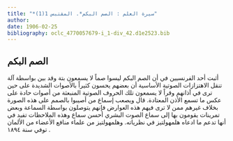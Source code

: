 ```yaml
---
title: "*سيرة العلم : الصم البكم*. المقتبس 1(1)"
author: 
date: 1906-02-25
bibliography: oclc_4770057679-i_1-div_42.d1e2523.bib
---
```




##  الصم البكم 


 أثبت  أحد  الفرنسيين في أن الصم البكم ليسوا صماً لا يسمعون بتة وقد بين بواسطة آلة تنقل الاهتزازات الصوتية الأساسية أن بعضهم يحسون كثيراً بالأصوات الشديدة على حين ترى في آذانهم وقراً لا يسمعون تلك الحروف الصوتية المنبعثة من أصوات حادة على عكس ما تسمع الأذن المعتادة. قال ويصعب إسماع من أصيبوا بالصمم على هذه الصورة بخلاف غيرهم ممن لا ترى فيهم هذه العوارض فإنهم يتوصلون بواسطة السماعة وبعض تمرينات يقومون بها إلى سماع الصوت البشري أحسن سماع وهذه الملاحظات تفيد في أنها تدعم ما ادعاه هلمهولتيز في نظرياته. وهلمهولتيز من علماء منافع الأعضاء من الألمان توفي سنة  ١٨٩٤  .   
